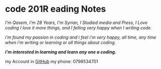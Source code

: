 # code 201R eading Notes
_I'm Qasem, I'm 28 Years, I'm Syrian, I Studied media and Press,
I Love coding I love it more things, and I felling very happy when I writing code._<br>

_i'm found my passion in coding and i feel i'm very happy, all time, any time when i'm writing or learning or all things about coding._<br>

_**i'm interested in learning and learn any one a coding.**_


my Account in  [GitHub](https://github.com/Qasem-moh/)
my phone: 0798534701

